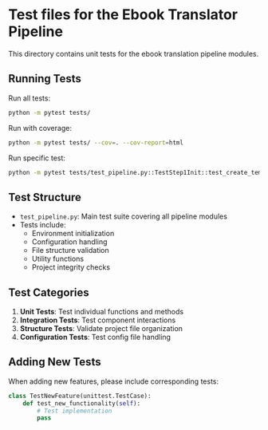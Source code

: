 # Test files for the Ebook Translator Pipeline

This directory contains unit tests for the ebook translation pipeline modules.

## Running Tests

Run all tests:
```bash
python -m pytest tests/
```

Run with coverage:
```bash
python -m pytest tests/ --cov=. --cov-report=html
```

Run specific test:
```bash
python -m pytest tests/test_pipeline.py::TestStep1Init::test_create_temp_directory
```

## Test Structure

- `test_pipeline.py`: Main test suite covering all pipeline modules
- Tests include:
  - Environment initialization
  - Configuration handling  
  - File structure validation
  - Utility functions
  - Project integrity checks

## Test Categories

1. **Unit Tests**: Test individual functions and methods
2. **Integration Tests**: Test component interactions
3. **Structure Tests**: Validate project file organization
4. **Configuration Tests**: Test config file handling

## Adding New Tests

When adding new features, please include corresponding tests:

```python
class TestNewFeature(unittest.TestCase):
    def test_new_functionality(self):
        # Test implementation
        pass
```
